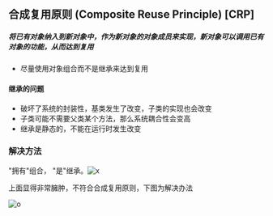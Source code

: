 ## 合成复用原则 (Composite Reuse Principle) [CRP]

##### 将已有对象纳入到新对象中，作为新对象的对象成员来实现，新对象可以调用已有对象的功能，从而达到复用

- 尽量使用对象组合而不是继承来达到复用

#### 继承的问题

- 破坏了系统的封装性，基类发生了改变，子类的实现也会改变
- 子类可能不需要父类某个方法，那么系统耦合性会变高
- 继承是静态的，不能在运行时发生改变

### 解决方法

"拥有"组合， "是"继承。![x](./image/wrong_structure.png.png)

上面显得非常臃肿，不符合合成复用原则，下图为解决办法

![o](./image/correct_structure.png.png)
